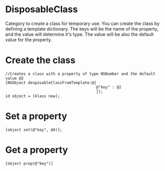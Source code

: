 # DisposableClass
Category to create a class for temporary use. You can create the class by defining a template dictionary. The keys will be the name of the property, and the value will determine it's type. The value will be also the default value for the property.

# Create the class
    //Creates a class with a property of type NSNumber and the default value @2
    [NSObject desposableClassFromTemplate:@{
                                            @"key" : @2
                                            }];
    id object = [klass new];
    
# Set a property

    [object set(@"key", @4)];
  
# Get a property

    [object prop(@"key")]
  
